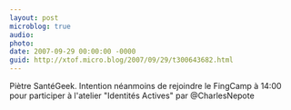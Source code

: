 ```yaml
---
layout: post
microblog: true
audio: 
photo: 
date: 2007-09-29 00:00:00 -0000
guid: http://xtof.micro.blog/2007/09/29/t300643682.html
---
```

Piètre SantéGeek. Intention néanmoins de rejoindre le FingCamp à 14:00 pour participer à l'atelier "Identités Actives" par @CharlesNepote
